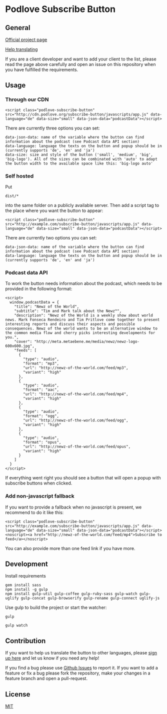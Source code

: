 # Podlove Subscribe Button

## General

[Official project page](http://podlove.org/podlove-subscribe-button/)

[Help translating](https://podlove.oneskyapp.com/collaboration/project?id=14564)

If you are a client developer and want to add your client to the list, please read the page above carefully and open an issue on this repository when you have fulfilled the requirements.

## Usage

### Through our CDN

    <script class="podlove-subscribe-button" src="http://cdn.podlove.org/subscribe-button/javascripts/app.js" data-language="de" data-size="small" data-json-data="podcastData"></script>

There are currently three options you can set:

    data-json-data: name of the variable where the button can find information about the podcast (see Podcast data API section)
    data-language: language the texts on the button and popup should be in (currently supports 'de', 'en' and 'ja')
    data-size: size and style of the button ('small', 'medium', 'big', 'big-logo'). All of the sizes can be combinated with 'auto' to adapt the button width to the available space like this: 'big-logo auto'

### Self hosted

Put

    dist/*

into the same folder on a publicly available server. Then add a script tag to the place where you want the button to appear:

    <script class="podlove-subscribe-button" src="http://example.com/subscribe-button/javascripts/app.js" data-language="de" data-size="small" data-json-data="podcastData"></script>

There are currently two options you can set:

    data-json-data: name of the variable where the button can find information about the podcast (see Podcast data API section)
    data-language: language the texts on the button and popup should be in (currently supports 'de', 'en' and 'ja')

### Podcast data API

To work the button needs information about the podcast, which needs to be provided in the following format:

    <script>
      window.podcastData = {
        "title": "Newz of the World",
        "subtitle": "Tim and Mark talk about the Newz™",
        "description": "Newz of the World is a weekly show about world news. Mark Fonseca Rendeiro and Tim Pritlove come together to present interesting reports and discuss their aspects and possible consequences. Newz of the world wants to be an alternative window to the common media flow and cherry picks interesting developments for you.",
        "cover": "http://meta.metaebene.me/media/newz/newz-logo-600x600.jpg",
        "feeds": [
          {
            "type": "audio",
            "format": "mp3",
            "url": "http://newz-of-the-world.com/feed/mp3",
            "variant": "high"
          },
          {
            "type": "audio",
            "format": "aac",
            "url": "http://newz-of-the-world.com/feed/mp4",
            "variant": "high"
          },
          {
            "type": "audio",
            "format": "ogg",
            "url": "http://newz-of-the-world.com/feed/ogg",
            "variant": "high"
          },
          {
            "type": "audio",
            "format": "opus",
            "url": "http://newz-of-the-world.com/feed/opus",
            "variant": "high"
          }
        ]
      }
    </script>

If everything went right you should see a button that will open a popup with subscribe buttons when clicked.

### Add non-javascript fallback

If you want to provide a fallback when no javascript is present, we recommend to do it like this:

    <script class="podlove-subscribe-button" src="http://example.com/subscribe-button/javascripts/app.js" data-language="de" data-size="small" data-json-data="podcastData"></script>
    <noscript><a href="http://newz-of-the-world.com/feed/mp4">Subscribe to feed</a></noscript>

You can also provide more than one feed link if you have more.

## Development

Install requirements

    gem install sass
    npm install -g gulp
    npm install gulp-util gulp-coffee gulp-ruby-sass gulp-watch gulp-uglify gulp-concat gulp-browserify gulp-rename gulp-connect uglify-js

Use gulp to build the project or start the watcher:

    gulp

    gulp watch

## Contribution

If you want to help us translate the button to other languages, please [sign up here](https://podlove.oneskyapp.com/collaboration/project?id=14564) and let us know if you need any help!

If you find a bug please use [Github Issues](https://github.com/podlove/podlove-subscribe-button/issues) to report it. If you want to add a feature or fix a bug please fork the repository, make your changes in a feature branch and open a pull-request.

## License

[MIT](https://github.com/podlove/podlove-subscribe-button/blob/master/LICENSE)

